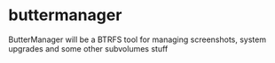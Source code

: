 # buttermanager
ButterManager will be a BTRFS tool for managing screenshots, system upgrades and some other subvolumes stuff
